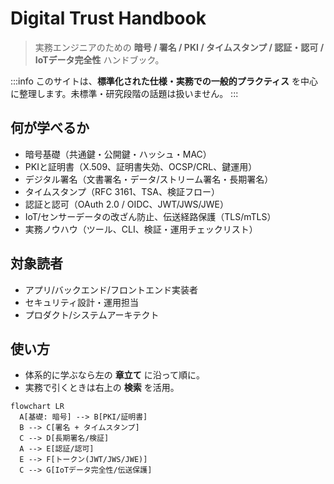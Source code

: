 # Digital Trust Handbook

> 実務エンジニアのための **暗号 / 署名 / PKI / タイムスタンプ / 認証・認可 / IoTデータ完全性** ハンドブック。

:::info
このサイトは、**標準化された仕様・実務での一般的プラクティス** を中心に整理します。未標準・研究段階の話題は扱いません。
:::

## 何が学べるか
- 暗号基礎（共通鍵・公開鍵・ハッシュ・MAC）
- PKIと証明書（X.509、証明書失効、OCSP/CRL、鍵運用）
- デジタル署名（文書署名・データ/ストリーム署名・長期署名）
- タイムスタンプ（RFC 3161、TSA、検証フロー）
- 認証と認可（OAuth 2.0 / OIDC、JWT/JWS/JWE）
- IoT/センサーデータの改ざん防止、伝送経路保護（TLS/mTLS）
- 実務ノウハウ（ツール、CLI、検証・運用チェックリスト）

## 対象読者
- アプリ/バックエンド/フロントエンド実装者
- セキュリティ設計・運用担当
- プロダクト/システムアーキテクト

## 使い方
- 体系的に学ぶなら左の **章立て** に沿って順に。
- 実務で引くときは右上の **検索** を活用。

```mermaid
flowchart LR
  A[基礎: 暗号] --> B[PKI/証明書]
  B --> C[署名 + タイムスタンプ]
  C --> D[長期署名/検証]
  A --> E[認証/認可]
  E --> F[トークン(JWT/JWS/JWE)]
  C --> G[IoTデータ完全性/伝送保護]
```